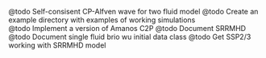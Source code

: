@todo Self-consisent CP-Alfven wave for two fluid model
@todo Create an example directory with examples of working simulations  
@todo Implement a version of Amanos C2P
@todo Document SRRMHD
@todo Document single fluid brio wu initial data class
@todo Get SSP2/3 working with SRRMHD model
